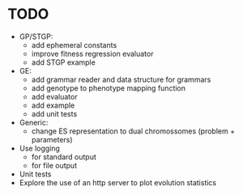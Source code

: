 # TODO
* GP/STGP: 
    + add ephemeral constants
    + improve fitness regression evaluator
    + add STGP example
* GE:
    + add grammar reader and data structure for grammars
    + add genotype to phenotype mapping function
    + add evaluator
    + add example
    + add unit tests
* Generic:
    + change ES representation to dual chromossomes (problem + parameters)
* Use logging
    + for standard output
    + for file output
* Unit tests
* Explore the use of an http server to plot evolution statistics
